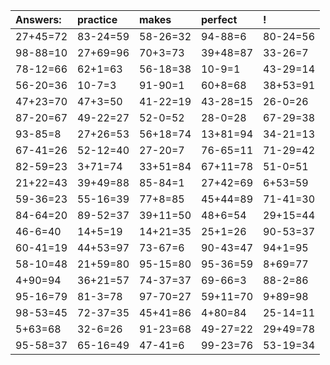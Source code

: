 | Answers: | practice | makes | perfect | ! |
| :--- | :--- | :--- | :--- | :--- |
| 27+45=72 | 83-24=59 | 58-26=32 | 94-88=6 | 80-24=56 | 
| 98-88=10 | 27+69=96 | 70+3=73 | 39+48=87 | 33-26=7 | 
| 78-12=66 | 62+1=63 | 56-18=38 | 10-9=1 | 43-29=14 | 
| 56-20=36 | 10-7=3 | 91-90=1 | 60+8=68 | 38+53=91 | 
| 47+23=70 | 47+3=50 | 41-22=19 | 43-28=15 | 26-0=26 | 
| 87-20=67 | 49-22=27 | 52-0=52 | 28-0=28 | 67-29=38 | 
| 93-85=8 | 27+26=53 | 56+18=74 | 13+81=94 | 34-21=13 | 
| 67-41=26 | 52-12=40 | 27-20=7 | 76-65=11 | 71-29=42 | 
| 82-59=23 | 3+71=74 | 33+51=84 | 67+11=78 | 51-0=51 | 
| 21+22=43 | 39+49=88 | 85-84=1 | 27+42=69 | 6+53=59 | 
| 59-36=23 | 55-16=39 | 77+8=85 | 45+44=89 | 71-41=30 | 
| 84-64=20 | 89-52=37 | 39+11=50 | 48+6=54 | 29+15=44 | 
| 46-6=40 | 14+5=19 | 14+21=35 | 25+1=26 | 90-53=37 | 
| 60-41=19 | 44+53=97 | 73-67=6 | 90-43=47 | 94+1=95 | 
| 58-10=48 | 21+59=80 | 95-15=80 | 95-36=59 | 8+69=77 | 
| 4+90=94 | 36+21=57 | 74-37=37 | 69-66=3 | 88-2=86 | 
| 95-16=79 | 81-3=78 | 97-70=27 | 59+11=70 | 9+89=98 | 
| 98-53=45 | 72-37=35 | 45+41=86 | 4+80=84 | 25-14=11 | 
| 5+63=68 | 32-6=26 | 91-23=68 | 49-27=22 | 29+49=78 | 
| 95-58=37 | 65-16=49 | 47-41=6 | 99-23=76 | 53-19=34 | 
